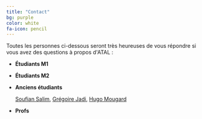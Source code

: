 ```yaml
---
title: "Contact"
bg: purple
color: white
fa-icon: pencil
---
```


Toutes les personnes ci-dessous seront très heureuses de vous répondre si vous avez des questions à propos d'ATAL :

- **Étudiants M1**

- **Étudiants M2**

- **Anciens étudiants**

  [Soufian Salim](mailto:soufian.salim@univ-nantes.fr),
  [Grégoire Jadi](mailto:gregoire.jadi@univ-nantes.fr),
  [Hugo Mougard](mailto:hugo.mougard@univ-nantes.fr)
- **Profs**
